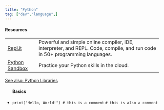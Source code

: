 ```yaml
---
title: "Python"
tag: ["dev","language",]
---
```


<div class="card">
    <h4>Resources</h4>
    <table class="col-1_2">
        <tr>
            <td><a href="https://repl.it/@whearst3/Python-Sandbox" target="_blank">Repl.it</a></td>
            <td>Powerful and simple online compiler, IDE, interpreter, and REPL. Code, compile, and run code in 50+ programming languages.</td>
        </tr>
        <tr>
            <td><a href="https://repl.it/@whearst3/Python-Sandbox" target="_blank">Python Sandbox</a></td>
            <td>Practice your Python skills in the cloud.</td>
        </tr>
    </table>
    <section>
        <span class="marker-green-sm"></span><a href="/development/python-libraries/">See also: Python Libraries</a>
    </section>
</div>

<div class="card">
    <ul>
        <h4>Basics</h4>
            <li class="nobullet">
                <code>print("Hello, World!") # this is a comment</code>
                <code># this is also a comment</code>
            </li>
        <!-- <section>Removes new lines at the end of <code>gets</code></section> -->
    </ul>
</div>

